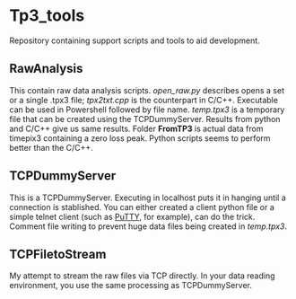 # Tp3_tools
Repository containing support scripts and tools to aid development.

## RawAnalysis
This contain raw data analysis scripts. *open_raw.py* describes opens a set or a single .tpx3 file; *tpx2txt.cpp* is the counterpart in C/C++. Executable can be used in Powershell followed by file name. *temp.tpx3* is a temporary file that can be created using the TCPDummyServer. Results from python and C/C++ give us same results. Folder **FromTP3** is actual data from timepix3 containing a zero loss peak. Python scripts seems to perform better than the C/C++.

## TCPDummyServer
This is a TCPDummyServer. Executing in localhost puts it in hanging until a connection is stablished. You can either created a client python file or a simple telnet client (such as [PuTTY](https://www.chiark.greenend.org.uk/~sgtatham/putty/latest.html), for example), can do the trick. Comment file writing to prevent huge data files being created in *temp.tpx3*.

## TCPFiletoStream
My attempt to stream the raw files via TCP directly. In your data reading environment, you use the same processing as TCPDummyServer. 
